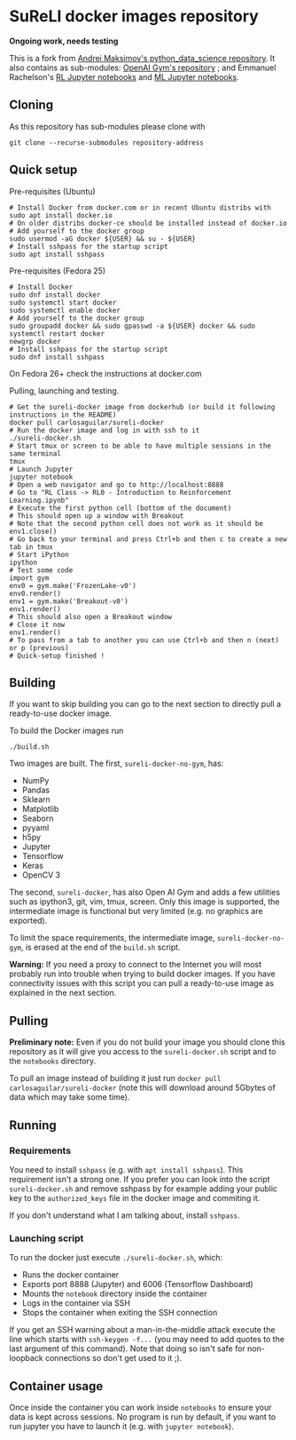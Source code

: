 # SuReLI docker images repository

**Ongoing work, needs testing**

This is a fork from [Andrei Maksimov's python_data_science repository](https://github.com/andreivmaksimov/python_data_science). It also contains as sub-modules: [OpenAI Gym's repository](https://github.com/openai/gym) ; and Emmanuel Rachelson's [RL Jupyter notebooks](https://github.com/erachelson/RLclass) and [ML Jupyter notebooks](https://github.com/erachelson/MLclass).

## Cloning

As this repository has sub-modules please clone with 

```
git clone --recurse-submodules repository-address
```

## Quick setup

Pre-requisites (Ubuntu)

```
# Install Docker from docker.com or in recent Ubuntu distribs with 
sudo apt install docker.io
# On older distribs docker-ce should be installed instead of docker.io
# Add yourself to the docker group
sudo usermod -aG docker ${USER} && su - ${USER}
# Install sshpass for the startup script
sudo apt install sshpass
```

Pre-requisites (Fedora 25)
```
# Install Docker 
sudo dnf install docker
sudo systemctl start docker
sudo systemctl enable docker
# Add yourself to the docker group
sudo groupadd docker && sudo gpasswd -a ${USER} docker && sudo systemctl restart docker
newgrp docker
# Install sshpass for the startup script
sudo dnf install sshpass
```
On Fedora 26+ check the instructions at docker.com


Pulling, launching and testing.

```
# Get the sureli-docker image from dockerhub (or build it following instructions in the README)
docker pull carlosaguilar/sureli-docker
# Run the docker image and log in with ssh to it
./sureli-docker.sh
# Start tmux or screen to be able to have multiple sessions in the same terminal
tmux
# Launch Jupyter
jupyter notebook
# Open a web navigator and go to http://localhost:8888
# Go to "RL Class -> RL0 - Introduction to Reinforcement Learning.ipynb"
# Execute the first python cell (bottom of the document)
# This should open up a window with Breakout
# Note that the second python cell does not work as it should be env1.close()
# Go back to your terminal and press Ctrl+b and then c to create a new tab in tmux
# Start iPython
ipython
# Test some code 
import gym
env0 = gym.make('FrozenLake-v0')
env0.render()
env1 = gym.make('Breakout-v0')
env1.render()
# This should also open a Breakout window
# Close it now
env1.render()
# To pass from a tab to another you can use Ctrl+b and then n (next) or p (previous)
# Quick-setup finished !
```


## Building

If you want to skip building you can go to the next section to directly pull a ready-to-use docker image.

To build the Docker images run 

```
./build.sh
```

Two images are built. The first, `sureli-docker-no-gym`, has:
 - NumPy
 - Pandas
 - Sklearn
 - Matplotlib
 - Seaborn
 - pyyaml
 - h5py
 - Jupyter
 - Tensorflow
 - Keras
 - OpenCV 3

The second, `sureli-docker`, has also Open AI Gym and adds a few utilities such as ipython3, git, vim, tmux, screen. Only this image is supported, the intermediate image is functional but very limited (e.g. no graphics are exported).

To limit the space requirements, the intermediate image, `sureli-docker-no-gym`, is erased at the end of the `build.sh` script.

**Warning:**  If you need a proxy to connect to the Internet you will most probably run into trouble when trying to build docker images. If you have connectivity issues with this script you can pull a ready-to-use image as explained in the next section. 

## Pulling

**Preliminary note:** Even if you do not build your image you should clone this repository as it will give you access to the `sureli-docker.sh` script and to the `notebooks` directory.

To pull an image instead of building it just run `docker pull carlosaguilar/sureli-docker` (note this will download around 5Gbytes of data which may take some time).

## Running

### Requirements 

You need to install `sshpass` (e.g. with `apt install sshpass`). This requirement isn't a strong one. If you prefer you can look into the script `sureli-docker.sh` and remove sshpass by for example adding your public key to the `authorized_keys` file in the docker image and commiting it.

If you don't understand what I am talking about, install `sshpass`.

### Launching script

To run the docker just execute `./sureli-docker.sh`, which:
 - Runs the docker container
 - Exports port 8888 (Jupyter) and 6006 (Tensorflow Dashboard) 
 - Mounts the `notebook` directory inside the container
 - Logs in the container via SSH
 - Stops the container when exiting the SSH connection

If you get an SSH warning about a man-in-the-middle attack execute the line which starts with `ssh-keygen -f...` (you may need to add quotes to the last argument of this command). Note that doing so isn't safe for non-loopback connections so don't get used to it ;).


## Container usage

Once inside the container you can work inside `notebooks` to ensure your data is kept across sessions. No program is run by default, if you want to run jupyter you have to launch it (e.g. with `jupyter notebook`).

